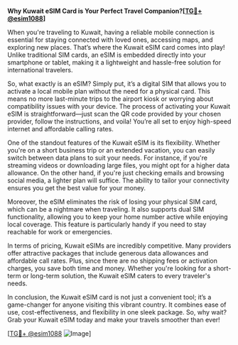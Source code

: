 **Why Kuwait eSIM Card is Your Perfect Travel Companion?[[TG💪+ @esim1088](https://t.me/s/esim1088)]**

When you're traveling to Kuwait, having a reliable mobile connection is essential for staying connected with loved ones, accessing maps, and exploring new places. That’s where the Kuwait eSIM card comes into play! Unlike traditional SIM cards, an eSIM is embedded directly into your smartphone or tablet, making it a lightweight and hassle-free solution for international travelers.

So, what exactly is an eSIM? Simply put, it’s a digital SIM that allows you to activate a local mobile plan without the need for a physical card. This means no more last-minute trips to the airport kiosk or worrying about compatibility issues with your device. The process of activating your Kuwait eSIM is straightforward—just scan the QR code provided by your chosen provider, follow the instructions, and voila! You’re all set to enjoy high-speed internet and affordable calling rates.

One of the standout features of the Kuwait eSIM is its flexibility. Whether you're on a short business trip or an extended vacation, you can easily switch between data plans to suit your needs. For instance, if you're streaming videos or downloading large files, you might opt for a higher data allowance. On the other hand, if you're just checking emails and browsing social media, a lighter plan will suffice. The ability to tailor your connectivity ensures you get the best value for your money.

Moreover, the eSIM eliminates the risk of losing your physical SIM card, which can be a nightmare when traveling. It also supports dual SIM functionality, allowing you to keep your home number active while enjoying local coverage. This feature is particularly handy if you need to stay reachable for work or emergencies.

In terms of pricing, Kuwait eSIMs are incredibly competitive. Many providers offer attractive packages that include generous data allowances and affordable call rates. Plus, since there are no shipping fees or activation charges, you save both time and money. Whether you're looking for a short-term or long-term solution, the Kuwait eSIM caters to every traveler's needs.

In conclusion, the Kuwait eSIM card is not just a convenient tool; it’s a game-changer for anyone visiting this vibrant country. It combines ease of use, cost-effectiveness, and flexibility in one sleek package. So, why wait? Grab your Kuwait eSIM today and make your travels smoother than ever!

[[TG💪+ @esim1088](https://t.me/s/esim1088) ![Image](https://i.postimg.cc/Y0z9fWf4/image.png)]